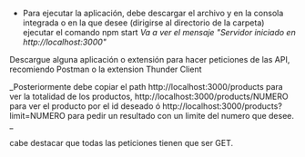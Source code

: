 * Para ejecutar la aplicación, debe descargar el archivo y en la consola integrada o en la que desee (dirigirse al directorio de la carpeta) ejecutar el comando npm start
_Va a ver el mensaje "Servidor iniciado en http://localhost:3000"_

Descargue alguna aplicación o extensión para hacer peticiones de las API, recomiendo Postman o la extension Thunder Client

_Posteriormente debe copiar el path http://localhost:3000/products para ver la totalidad de los productos, http://localhost:3000/products/NUMERO para ver el producto por el id deseado ó http://localhost:3000/products?limit=NUMERO para pedir un resultado con un limite del numero que desee. _

cabe destacar que todas las peticiones tienen que ser GET.
